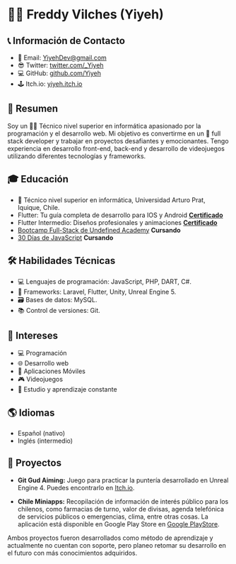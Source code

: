 # 🙋‍♂️ Freddy Vilches (Yiyeh)

## 📞 Información de Contacto
- 📧 Email: [YiyehDev@gmail.com](mailto:YiyehDev@gmail.com)
- 😎 Twitter: [twitter.com/_Yiyeh](https://twitter.com/_Yiyeh)
- 💻 GitHub: [github.com/Yiyeh](https://github.com/Yiyeh)
- 🕹️ Itch.io: [yiyeh.itch.io](https://yiyeh.itch.io/)

## 📝 Resumen

Soy un 🧑‍💻 Técnico nivel superior en informática apasionado por la programación y el desarrollo web. Mi objetivo es convertirme en un 🌟 full stack developer y trabajar en proyectos desafiantes y emocionantes. Tengo experiencia en desarrollo front-end, back-end y desarrollo de videojuegos utilizando diferentes tecnologías y frameworks.

## 🎓 Educación

- 🏫 Técnico nivel superior en informática, Universidad Arturo Prat, Iquique, Chile.
- Flutter: Tu guía completa de desarrollo para IOS y Android [**Certificado**](http://ude.my/UC-85b25c35-0d87-464f-adeb-5c2b0e52cb0c)
- Flutter Intermedio: Diseños profesionales y animaciones [**Certificado**](http://ude.my/UC-828b7f19-49ed-4265-910e-189069137625)
- [Bootcamp Full-Stack de Undefined Academy](https://undefined.academy/) **Cursando**
- [30 Días de JavaScript](https://github.com/Asabeneh/30-Days-Of-JavaScript/blob/master/Spanish/readme.md) **Cursando**

## 🛠️ Habilidades Técnicas

- 💻 Lenguajes de programación: JavaScript, PHP, DART, C#.
- 🚀 Frameworks: Laravel, Flutter, Unity, Unreal Engine 5.
- 🗃️ Bases de datos: MySQL.
- 📚 Control de versiones: Git.

## 👀 Intereses

- 💻 Programación
- 🌐 Desarrollo web
- 📱 Aplicaciones Móviles
- 🎮 Videojuegos
- 📖 Estudio y aprendizaje constante

## 🌎 Idiomas

- Español (nativo)
- Inglés (intermedio)

## 🚀 Proyectos

- **Git Gud Aiming:** Juego para practicar la puntería desarrollado en Unreal Engine 4. Puedes encontrarlo en [Itch.io](https://yiyeh.itch.io/gitgud-aiming).

- **Chile Miniapps:** Recopilación de información de interés público para los chilenos, como farmacias de turno, valor de divisas, agenda telefónica de servicios públicos o emergencias, clima, entre otras cosas. La aplicación está disponible en Google Play Store en [Google PlayStore](https://play.google.com/store/apps/details?id=com.YiyehDev.resources_chile).

Ambos proyectos fueron desarrollados como método de aprendizaje y actualmente no cuentan con soporte, pero planeo retomar su desarrollo en el futuro con más conocimientos adquiridos.
